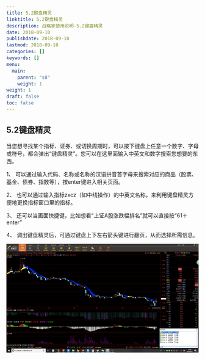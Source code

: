 ```yaml
---
title: 5.2键盘精灵
linktitle: 5.2键盘精灵
description: 战略家使用说明-5.2键盘精灵
date: 2018-09-10
publishdate: 2018-09-10
lastmod: 2018-09-10
categories: []
keywords: []
menu:
  main:
    parent: "s8"
    weight: 1
weight: 1
draft: false
toc: false
---
```


## 5.2键盘精灵

当您想寻找某个指标、证券、或切换周期时，可以按下键盘上任意一个数字、字母或符号，都会弹出“键盘精灵”。您可以在这里面输入中英文和数字搜索您想要的东西。

1、	可以通过输入代码、名称或名称的汉语拼音首字母来搜索对应的商品（股票、基金、债券、指数等），按enter键进入相关页面。

2、	也可以通过输入指标zxcz（如中线操作）的中英文名称，来利用键盘精灵方便地更换指标窗口里的指标。

3、	还可以当画面快捷键，比如想看“上证A股涨跌幅排名”就可以直接按“61＋enter”

4、	调出键盘精灵后，可通过键盘上下左右箭头键进行翻页，从而选择所需信息。

![](/assets/hld_anjiang.png)

